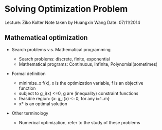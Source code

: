 Solving Optimization Problem
=============================

Lecture: Ziko Kolter
Note taken by Huangxin Wang
Date: 07/11/2014

## Mathematical optimization

- Search problems v.s. Mathematical programming
	- Search problems: discrete, finite, exponential
	- Mathematical programs: Continuous, Infinite, Polynomial(sometimes)

- Formal definition
	- minimize_x f(x), x is the optimization variable, f is an objective function
	- subject to g_i(x) <=0, g are (inequality) constraint functions
	- feasible region: {x: g_i(x) <=0, for any i=1..m}
	- x* is an optimal solution

- Other terminology
	- Numerical optimization, refer to the study of these problems
	



